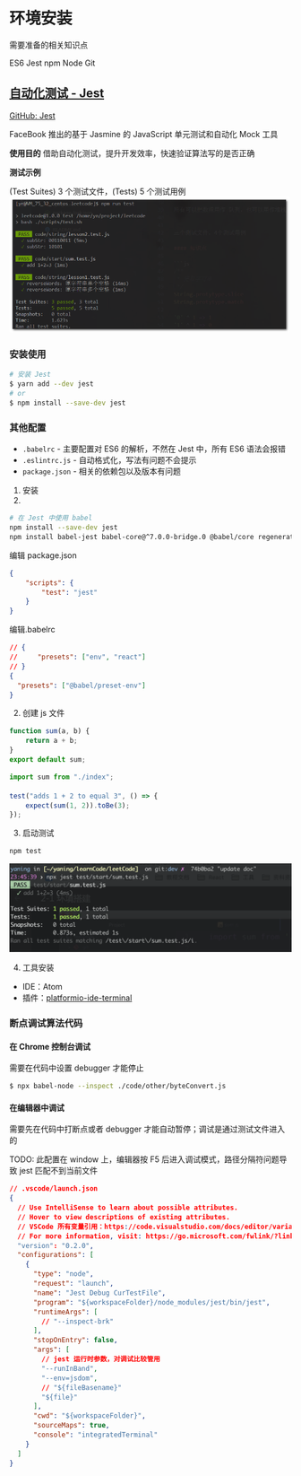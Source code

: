 # 环境安装

需要准备的相关知识点

ES6 Jest npm Node Git

## [自动化测试 - Jest](https://jestjs.io/docs/en/getting-started)

[GitHub: Jest](https://github.com/facebook/jest)

FaceBook 推出的基于 Jasmine 的 JavaScript 单元测试和自动化 Mock 工具

**使用目的**
借助自动化测试，提升开发效率，快速验证算法写的是否正确

**测试示例**

(Test Suites) 3 个测试文件，(Tests) 5 个测试用例 
<img alt="jest 测试结果" src="./doc/assets/2.4.2.png" width="500">


### 安装使用

```bash
# 安装 Jest
$ yarn add --dev jest
# or
$ npm install --save-dev jest
```

### 其他配置

- `.babelrc` - 主要配置对 ES6 的解析，不然在 Jest 中，所有 ES6 语法会报错
- `.eslintrc.js` - 自动格式化，写法有问题不会提示
- `package.json` - 相关的依赖包以及版本有问题


1. 安装
2. 
```bash
# 在 Jest 中使用 babel
npm install --save-dev jest
npm install babel-jest babel-core@^7.0.0-bridge.0 @babel/core regenerator-runtime babel-preset-env
```

编辑 package.json

```json
{
    "scripts": {
        "test": "jest"
    }
}
```

编辑.babelrc

```json
// {
//     "presets": ["env", "react"]
// }
{
  "presets": ["@babel/preset-env"]
}
```

2. 创建 js 文件

```js
function sum(a, b) {
    return a + b;
}
export default sum;
```

```js
import sum from "./index";

test("adds 1 + 2 to equal 3", () => {
    expect(sum(1, 2)).toBe(3);
});
```

3. 启动测试

```bash
npm test
```

![环境 OK](./assets/2020-03-06-23-46-25.png)

4. 工具安装

-   IDE：Atom
-   插件：[platformio-ide-terminal](https://github.com/platformio/platformio-atom-ide-terminal)

### 断点调试算法代码

#### 在 Chrome 控制台调试

需要在代码中设置 debugger 才能停止
```bash
$ npx babel-node --inspect ./code/other/byteConvert.js
```

#### 在编辑器中调试

需要先在代码中打断点或者 debugger 才能自动暂停；调试是通过测试文件进入的

TODO: 此配置在 window 上，编辑器按 F5 后进入调试模式，路径分隔符问题导致 jest 匹配不到当前文件
```json
// .vscode/launch.json
{
  // Use IntelliSense to learn about possible attributes.
  // Hover to view descriptions of existing attributes.
  // VSCode 所有变量引用：https://code.visualstudio.com/docs/editor/variables-reference
  // For more information, visit: https://go.microsoft.com/fwlink/?linkid=830387
  "version": "0.2.0",
  "configurations": [
    {
      "type": "node",
      "request": "launch",
      "name": "Jest Debug CurTestFile",
      "program": "${workspaceFolder}/node_modules/jest/bin/jest",
      "runtimeArgs": [
        // "--inspect-brk"
      ],
      "stopOnEntry": false,
      "args": [
        // jest 运行时参数，对调试比较管用
        "--runInBand",
        "--env=jsdom",
        // "${fileBasename}"
        "${file}"
      ],
      "cwd": "${workspaceFolder}",
      "sourceMaps": true,
      "console": "integratedTerminal"
    }
  ]
}
```
